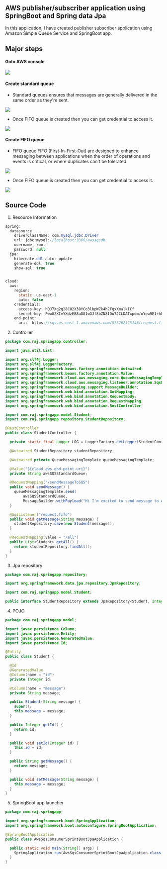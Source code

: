 ## AWS publisher/subscriber application using SpringBoot and Spring data Jpa ##
In this application, I have created publisher subscriber application using Amazon Simple Queue Service and SpringBoot app.

## Major steps ##
#### Goto AWS console ####
<img src="img/aws-1.png"/>

#### Create standard queue ####
- Standard queues ensures that messages are generally delivered in the same order as they're sent.
<img src="img/aws-3.png"/>

- Once FIFO queue is created then you can get credential to access it.
<img src="img/aws-4.png"/>

#### Create FIFO queue ####
- FIFO queue FIFO (First-In-First-Out)  are designed to enhance messaging between 
applications when the order of operations and events is critical, or where duplicates can't be tolerated.
<img src="img/aws-5.png"/>

- Once FIFO queue is created then you can get credential to access it.
<img src="img/aws-7.png"/>


## Source Code ##
1. Resource Information
```java
spring:
  datasource:
    driverClassName: com.mysql.jdbc.Driver
    url: jdbc:mysql://localhost:3306/awssqsdb
    username: root
    password: null
  jpa:
    hibernate.ddl-auto: update
    generate-ddl: true
    show-sql: true


cloud:
  aws:
    region:
      static: us-east-1
      auto: false
    credentials:
      access-key: hQJ7Xg2g28CU2X38YCo3lbpWZk4h2FgxXmalkICf
      secret-key: FwoGZXIvYXdzEB8aDG1wGJf8bZN8IDu7JCLDATxpdm/oYew9E1+hU6zDgOOwxqhuxTxVkXMHWIC89HTYAY6VZdcKxf4Hkb+Y/LYmDARe4J14jY7K1RCrKk4hmJ4AHLV6rVt2w5c7ABq4B0Ym+wKpMRrycDBWD42c5SO6P/rUgM2EkRpWmdOWoCD74iCY8346NUuhc5I+j6HrhKhq1V1+TcSYub+fsdP+G82CyHMLlTSHHQPRVLxDA7Tqw/u7Zz5MTQ5CEMGV3G5gWuxPYNfWY+WvYkWhiXIGcGTsor8b3Si2qaLvBTItJhFRYlTzT6Xh7kot/XvrlX0ftShmHvSw2XJchY5ylpQQn3WRJDSdKe7kLRWj
    end-point:
      uri:  https://sqs.us-east-1.amazonaws.com/575262525146/request.fifo  
```

2. Controller
```java
package com.raj.springapp.controller;

import java.util.List;

import org.slf4j.Logger;
import org.slf4j.LoggerFactory;
import org.springframework.beans.factory.annotation.Autowired;
import org.springframework.beans.factory.annotation.Value;
import org.springframework.cloud.aws.messaging.core.QueueMessagingTemplate;
import org.springframework.cloud.aws.messaging.listener.annotation.SqsListener;
import org.springframework.messaging.support.MessageBuilder;
import org.springframework.web.bind.annotation.GetMapping;
import org.springframework.web.bind.annotation.RequestBody;
import org.springframework.web.bind.annotation.RequestMapping;
import org.springframework.web.bind.annotation.RestController;

import com.raj.springapp.model.Student;
import com.raj.springapp.repository.StudentRepository;

@RestController
public class StudentController {

  private static final Logger LOG = LoggerFactory.getLogger(StudentController.class);

  @Autowired StudentRepository studentRepository;

  @Autowired private QueueMessagingTemplate queueMessagingTemplate;

  @Value("${cloud.aws.end-point.uri}")
  private String awsSQSStandardQueue;

  @RequestMapping("/sendMessageToSQS")
  public void sendMessage() {
    queueMessagingTemplate.send(
        awsSQSStandardQueue,
        MessageBuilder.withPayload("Hi I'm excited to send message to AWS SQS").build());
  }

  @SqsListener("request.fifo")
  public void getMessage(String message) {
    studentRepository.save(new Student(message));
  }

  @RequestMapping(value = "/all")
  public List<Student> getAll() {
    return studentRepository.findAll();
  }
}

```

3. Jpa repository
```java
package com.raj.springapp.repository;

import org.springframework.data.jpa.repository.JpaRepository;

import com.raj.springapp.model.Student;

public interface StudentRepository extends JpaRepository<Student, Integer> {}

```

4. POJO
```java
package com.raj.springapp.model;

import javax.persistence.Column;
import javax.persistence.Entity;
import javax.persistence.GeneratedValue;
import javax.persistence.Id;

@Entity
public class Student {

  @Id
  @GeneratedValue
  @Column(name = "id")
  private Integer id;

  @Column(name = "message")
  private String message;

  public Student(String message) {
    super();
    this.message = message;
  }

  public Integer getId() {
    return id;
  }

  public void setId(Integer id) {
    this.id = id;
  }

  public String getMessage() {
    return message;
  }

  public void setMessage(String message) {
    this.message = message;
  }
}

```

5. SpringBoot app launcher
```java
package com.raj.springapp;

import org.springframework.boot.SpringApplication;
import org.springframework.boot.autoconfigure.SpringBootApplication;

@SpringBootApplication
public class AwsSqsConsumerSprintBootJpaApplication {

  public static void main(String[] args) {
    SpringApplication.run(AwsSqsConsumerSprintBootJpaApplication.class, args);
  }
}

```